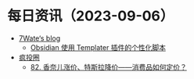 ﻿# 每日资讯（2023-09-06）

- [7Wate‘s blog](https://blog.7wate.com/rss.xml)
  - [Obsidian 使用 Templater 插件的个性化脚本](https://blog.7wate.com/?p=121)
- [疯投圈](https://crazy.capital/feed)
  - [82. 香奈儿涨价、特斯拉降价——消费品如何定价？](https://crazy.capital/82)
